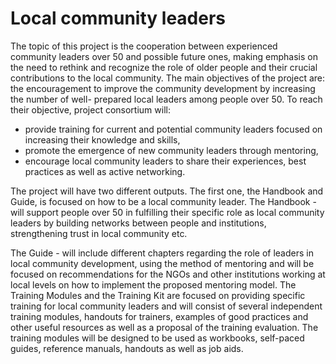 # Local community leaders

The topic of this project is the cooperation between experienced community leaders over 50 and possible future ones, making emphasis on the need to rethink and recognize the role of older people and their crucial contributions to the local community. The main objectives of the project are: the encouragement to improve the community development by increasing the number of well- prepared local leaders among people over 50. To reach their objective, project consortium will:

* provide training for current and potential community leaders focused on increasing their knowledge and skills,
* promote the emergence of new community leaders through mentoring,
* encourage local community leaders to share their experiences, best practices as well as active networking.

The project will have two different outputs. The first one, the Handbook and Guide, is focused on how to be a local community leader. The Handbook - will support people over 50 in fulfilling their specific role as local community leaders by building networks between people and institutions, strengthening trust in local community etc.

The Guide - will include different chapters regarding the role of leaders in local community development, using the method of mentoring and will be focused on recommendations for the NGOs and other institutions working at local levels on how to implement the proposed mentoring model. The Training Modules and the Training Kit are focused on providing specific training for local community leaders and will consist of several independent training modules, handouts for trainers, examples of good practices and other useful resources as well as a proposal of the training evaluation. The training modules will be designed to be used as workbooks, self-paced guides, reference manuals, handouts as well as job aids.